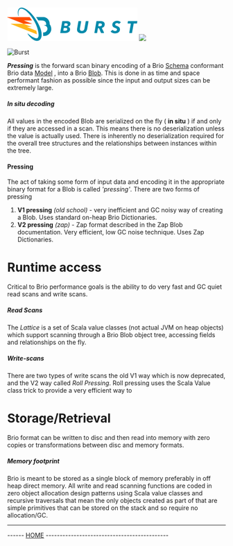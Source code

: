 ![Burst](../../../../../../../../doc/burst_small.png "")
![](../../../../../../../doc/brio_small.png "")

![Burst](./pressing.png "")

___Pressing___ is the forward scan binary encoding of a Brio [Schema](schema.md) conformant Brio data
[Model](model.md) , into a
Brio [Blob](blob.md). This is done in as time and space performant fashion as possible since the input and output
sizes can be extremely large.

##### In situ decoding
All values in the encoded Blob are serialized on the fly ( **in situ** ) if and only if they are accessed
in a scan. This means there is no deserialization unless the value is actually used. There is inherently
no deserialization required for the overall tree structures and the relationships between instances within the tree.

#### Pressing
The act of taking some form of input data and encoding it in the appropriate binary format for a Blob is called
_'pressing'_. There are two forms of pressing

1. __V1 pressing__ _(old school)_ - very inefficient and GC noisy way of creating a Blob. Uses standard on-heap
   Brio Dictionaries.
2. __V2 pressing__ _(zap)_  - Zap format described in the Zap Blob documentation. Very efficient, low GC noise technique.
   Uses Zap Dictionaries.

# Runtime access
Critical to Brio performance goals is the ability to do very fast and GC quiet read scans and write scans.

##### Read Scans
The _Lattice_ is a set of Scala value classes (not actual JVM on heap objects) which support scanning through a
Brio Blob object tree, accessing fields and relationships on the fly.

##### Write-scans
There are two types of write scans the old V1 way which is now deprecated, and the V2 way called _Roll Pressing_. Roll
pressing uses the Scala Value class trick to provide a very efficient way to

# Storage/Retrieval
Brio format can be written to disc and then
read into memory with zero copies or transformations between disc and memory formats.

##### Memory footprint
Brio is meant to be stored as a single block of memory preferably in off heap direct memory. All write and read
scanning functions are coded in zero object allocation design patterns using Scala value classes and recursive
traversals that mean the only objects created as part of that are simple primitives that can be stored on the stack
and so require no allocation/GC.

---
------ [HOME](../../../../../../../../../readme.md) -------------------------------------------- 
